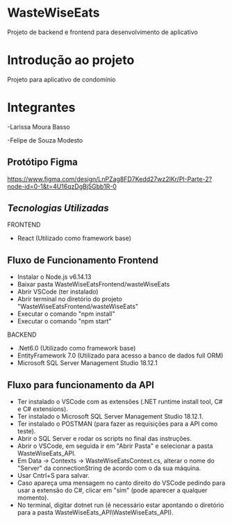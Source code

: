 # WasteWiseEats
Projeto de backend e frontend para desenvolvimento de aplicativo


# Introdução ao projeto
Projeto para aplicativo de condomínio

# Integrantes

-Larissa Moura Basso

-Felipe de Souza Modesto

## Protótipo Figma
https://www.figma.com/design/LnPZag8FD7Kedd27wz2lKr/PI-Parte-2?node-id=0-1&t=4U16qzDgBj5Gbb1R-0

## *_Tecnologias Utilizadas_*

FRONTEND
 - React (Utilizado como framework base)

## Fluxo de Funcionamento Frontend
- Instalar o Node.js v6.14.13
- Baixar pasta WasteWiseEatsFrontend/wasteWiseEats
- Abrir VSCode (ter instalado)
- Abrir terminal no diretório do projeto "WasteWiseEatsFrontend/wasteWiseEats"
- Executar o comando "npm install"
- Executar o comando "npm start"


BACKEND
 - .Net6.0 (Utilizado como framework base)
 - EntityFramework 7.0 (Utilizado para acesso a banco de dados full ORM)
 - Microsoft SQL Server Management Studio 18.12.1

## Fluxo para funcionamento da API

- Ter instalado o VSCode com as extensões (.NET runtime install tool, C# e C# extensions).
- Ter instalado o Microsoft SQL Server Management Studio 18.12.1.
- Ter instalado o POSTMAN (para fazer as requisições para a API como teste).
- Abrir o SQL Server e rodar os scripts no final das instruções.
- Abrir o VSCode, em seguida ir em "Abrir Pasta" e selecionar a pasta WasteWiseEats_API.
- Em Data -> Contexts -> WasteWiseEatsContext.cs, alterar o nome do "Server" da connectionString de acordo com o da sua máquina.
- Usar Cntrl+S para salvar.
- Caso apareça uma mensagem no canto direito do VSCode pedindo para usar a extensão do C#, clicar em "sim" (pode aparecer a qualquer momento).
- No terminal, digitar dotnet run (é necessário estar apontando o diretório para a pasta WasteWiseEats_API\WasteWiseEats_API).
